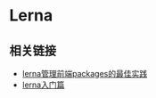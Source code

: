 # Lerna

## 相关链接
  * [lerna管理前端packages的最佳实践](http://www.sosout.com/2018/07/21/lerna-repo.html)
  * [lerna入门篇](https://www.jianshu.com/p/63ec67445b0f)